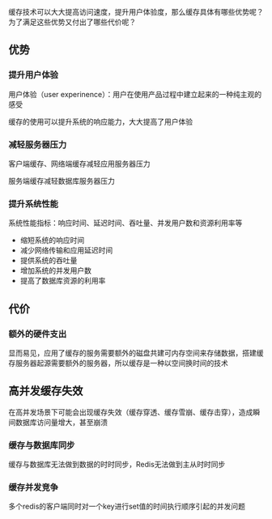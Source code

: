 缓存技术可以大大提高访问速度，提升用户体验度，那么缓存具体有哪些优势呢？为了满足这些优势又付出了哪些代价呢？

## 优势

### 提升用户体验

用户体验（user experinence）：用户在使用产品过程中建立起来的一种纯主观的感受

缓存的使用可以提升系统的响应能力，大大提高了用户体验

### 减轻服务器压力

客户端缓存、网络端缓存减轻应用服务器压力

服务端缓存减轻数据库服务器压力

### 提升系统性能

系统性能指标：响应时间、延迟时间、吞吐量、并发用户数和资源利用率等

* 缩短系统的响应时间
* 减少网络传输和应用延迟时间
* 提供系统的吞吐量
* 增加系统的并发用户数
* 提高了数据库资源的利用率

## 代价

### 额外的硬件支出

显而易见，应用了缓存的服务需要额外的磁盘共建可内存空间来存储数据，搭建缓存服务器起源需要额外的服务器，所以缓存是一种以空间换时间的技术

## 高并发缓存失效

在高并发场景下可能会出现缓存失效（缓存穿透、缓存雪崩、缓存击穿），造成瞬间数据库访问量增大，甚至崩溃

### 缓存与数据库同步

缓存与数据库无法做到数据的时时同步，Redis无法做到主从时时同步

### 缓存并发竞争

多个redis的客户端同时对一个key进行set值的时间执行顺序引起的并发问题


